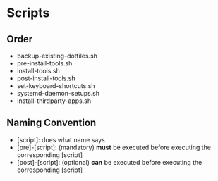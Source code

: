 # Scripts

## Order
- backup-existing-dotfiles.sh
- pre-install-tools.sh
- install-tools.sh
- post-install-tools.sh
- set-keyboard-shortcuts.sh
- systemd-daemon-setups.sh
- install-thirdparty-apps.sh

## Naming Convention
- [script]: does what name says
- [pre]-[script]: (mandatory) **must** be executed before executing the corresponding [script]
- [post]-[script]: (optional) **can** be executed before executing the corresponding [script]
